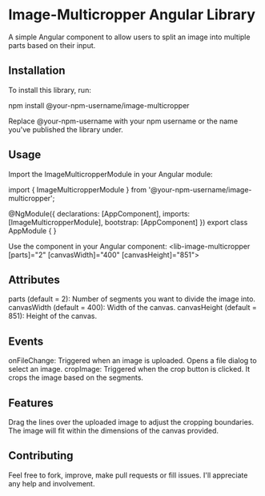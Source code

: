 # Image-Multicropper Angular Library

A simple Angular component to allow users to split an image into multiple parts based on their input.

## Installation

To install this library, run:

npm install @your-npm-username/image-multicropper

Replace @your-npm-username with your npm username or the name you've published the library under.

## Usage
Import the ImageMulticropperModule in your Angular module:

import { ImageMulticropperModule } from '@your-npm-username/image-multicropper';

@NgModule({
  declarations: [AppComponent],
  imports: [ImageMulticropperModule],
  bootstrap: [AppComponent]
})
export class AppModule { }

Use the component in your Angular component:
<lib-image-multicropper [parts]="2" [canvasWidth]="400" [canvasHeight]="851"></lib-image-multicropper>


## Attributes
parts (default = 2): Number of segments you want to divide the image into.
canvasWidth (default = 400): Width of the canvas.
canvasHeight (default = 851): Height of the canvas.

## Events
onFileChange: Triggered when an image is uploaded. Opens a file dialog to select an image.
cropImage: Triggered when the crop button is clicked. It crops the image based on the segments.

## Features
Drag the lines over the uploaded image to adjust the cropping boundaries.
The image will fit within the dimensions of the canvas provided.

## Contributing
Feel free to fork, improve, make pull requests or fill issues. I'll appreciate any help and involvement.
